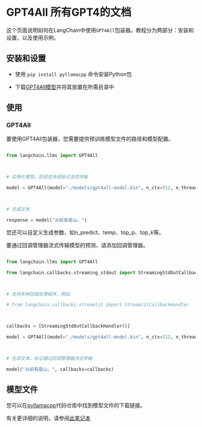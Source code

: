 # GPT4All 所有GPT4的文档


这个页面说明如何在LangChain中使用`GPT4All`包装器。教程分为两部分：安装和设置，以及使用示例。



## 安装和设置



- 使用 `pip install pyllamacpp` 命令安装Python包

- 下载[GPT4All模型](https://github.com/nomic-ai/pyllamacpp#supported-model)并将其放置在所需目录中



## 使用



### GPT4All



要使用GPT4All包装器，您需要提供预训练模型文件的路径和模型配置。



```python

from langchain.llms import GPT4All



# 实例化模型。回调支持逐标记流式传输

model = GPT4All(model="./models/gpt4all-model.bin", n_ctx=512, n_threads=8)



# 生成文本

response = model("从前有座山，")

```



您还可以自定义生成参数，如n_predict、temp、top_p、top_k等。



要通过回调管理器流式传输模型的预测，请添加回调管理器。



```python

from langchain.llms import GPT4All

from langchain.callbacks.streaming_stdout import StreamingStdOutCallbackHandler



# 支持多种回调处理程序，例如

# from langchain.callbacks.streamlit import StreamlitCallbackHandler



callbacks = [StreamingStdOutCallbackHandler()]

model = GPT4All(model="./models/gpt4all-model.bin", n_ctx=512, n_threads=8)



# 生成文本。标记通过回调管理器流式传输

model("从前有座山，", callbacks=callbacks)

```



## 模型文件



您可以在[pyllamacpp](https://github.com/nomic-ai/pyllamacpp)代码仓库中找到模型文件的下载链接。



有关更详细的说明，请参阅[此笔记本](../modules/models/llms/integrations/gpt4all.ipynb)

